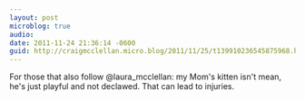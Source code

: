 ```yaml
---
layout: post
microblog: true
audio: 
date: 2011-11-24 21:36:14 -0600
guid: http://craigmcclellan.micro.blog/2011/11/25/t139910236545875968.html
---
```

For those that also follow @laura_mcclellan: my Mom's kitten isn't mean, he's just playful and not declawed. That can lead to injuries.
